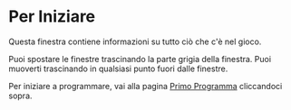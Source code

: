 # Per Iniziare
Questa finestra contiene informazioni su tutto ciò che c'è nel gioco.

Puoi spostare le finestre trascinando la parte grigia della finestra.
Puoi muoverti trascinando in qualsiasi punto fuori dalle finestre.

Per iniziare a programmare, vai alla pagina [Primo Programma](docs/first_program.md) cliccandoci sopra.